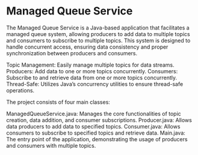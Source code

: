 # Managed Queue Service

The Managed Queue Service is a Java-based application that facilitates a managed queue system, allowing producers to add data to multiple topics and consumers to subscribe to multiple topics. This system is designed to handle concurrent access, ensuring data consistency and proper synchronization between producers and consumers.

Topic Management: Easily manage multiple topics for data streams.
Producers: Add data to one or more topics concurrently.
Consumers: Subscribe to and retrieve data from one or more topics concurrently.
Thread-Safe: Utilizes Java’s concurrency utilities to ensure thread-safe operations.

The project consists of four main classes:

ManagedQueueService.java: Manages the core functionalities of topic creation, data addition, and consumer subscriptions.
Producer.java: Allows data producers to add data to specified topics.
Consumer.java: Allows consumers to subscribe to specified topics and retrieve data.
Main.java: The entry point of the application, demonstrating the usage of producers and consumers with multiple topics.


